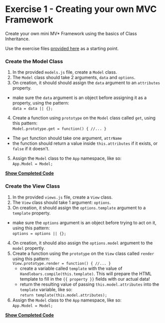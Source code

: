 # Exercise 1 - Creating your own MVC Framework

Create your own mini MV* Framework using the basics of Class Inheritance.

Use the exercise files [provided here](https://github.com/TNBWorkshop/intro_mvc/tree/master/exercise_files) as a starting point.

### Create the Model Class
1. In the provided `models.js` file, create a `Model` class.
2. The `Model` class should take 2 arguments, `data` and `options`.
3. On creation, it should should assign the `data` argument to an `attributes` property.
  - make sure the `data` argument is an object before assigning it as a property, using the pattern:  
  `data = data || {};`
4. Create a function using `prototype` on the `Model` class called `get`, using this pattern:  
`Model.prototype.get = function() { //... }`
  - The `get` function should take one argument, `attrName`
  - the function should return a value inside `this.attributes` if it exists, or `false` if it doesn't.
5. Assign the `Model` class to the `App` namespace, like so:  
`App.Model = Model;`

**[Show Completed Code](./answer_1.js)**

### Create the View Class
1. In the provided `views.js` file, create a `View` class.
2. The `View` class should take 1 argument: `options`.
3. On creation, it should assign the `options.template` argument to a `template` property.
  - make sure the `options` argument is an object before trying to act on it, using this pattern:  
  `options = options || {};`
4. On creation, it should also assign the `options.model` argument to the `model` propertly. 
5. Create a function using the `prototype` on the `View` class called `render` using this pattern:  
`View.prototype.render = function() { //... }`
    - create a variable called `template` with the value of `Handlebars.compile(this.template)`. This will prepare the HTML template to fill in the `{{ property }}` fields with our actual data!
    - return the resulting value of passing `this.model.attributes` into the `template` variable, like so:  
    `return template(this.model.attributes);`
6. Assign the `Model` class to the `App` namespace, like so:  
`App.Model = Model;`

**[Show Completed Code](./answer_2.js)**

